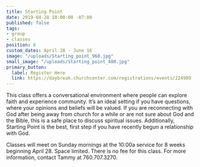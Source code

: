 ```yaml
---
title: Starting Point
date: 2019-04-28 10:00:00 -07:00
published: false
tags:
- group
- classes
position: 6
custom_dates: April 28 - June 16
image: "/uploads/Starting_point_960.jpg"
small_image: "/uploads/Starting_point_480.jpg"
primary_button:
  label: Register Here
  link: https://daybreak.churchcenter.com/registrations/events/224989
---
```


This class offers a conversational environment where people can explore faith and experience community. It’s an ideal setting if you have questions, where your opinions and beliefs will be valued. If you are reconnecting with God after being away from church for a while or are not sure about God and the Bible, this is a safe place to discuss spiritual issues. Additionally, Starting Point is the best, first step if you have recently begun a relationship with God.

Classes will meet on Sunday mornings at the 10:00a service for 8 weeks beginning April 28. Space limited. There is no fee for this class. For more information, contact Tammy at 760.707.3270.